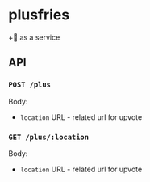 # plusfries

+:fries: as a service

## API

### `POST /plus`

Body:

- `location` URL - related url for upvote

### `GET /plus/:location`

Body:

- `location` URL - related url for upvote
